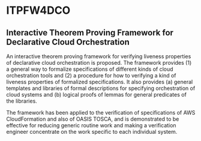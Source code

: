 # ITPFW4DCO
## Interactive Theorem Proving Framework for Declarative Cloud Orchestration
An interactive theorem proving framework for verifying liveness properties of declarative cloud orchestration is proposed.  The framework provides (1) a general way to formalize specifications of different kinds of cloud orchestration tools and (2) a procedure for how to verifying a kind of liveness properties of formalized specifications.  It also provides (a) general templates and libraries of formal descriptions for specifying orchestration of cloud systems and (b) logical proofs of lemmas for general predicates of the libraries.

The framework has been applied to the verification of specifications of AWS CloudFormation and also of OASIS TOSCA, and is demonstrated to be effective for reducing generic routine work and making a verification engineer concentrate on the work specific to each individual system.
